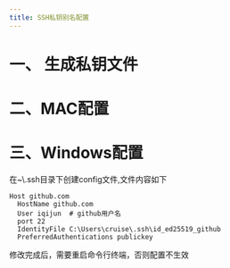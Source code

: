 ```yaml
---
title: SSH私钥别名配置
---
```

# 一、 生成私钥文件


# 二、MAC配置


# 三、Windows配置

 在~\\.ssh目录下创建config文件,文件内容如下
```
Host github.com
  HostName github.com
  User iqijun  # github用户名
  port 22
  IdentityFile C:\Users\cruise\.ssh\id_ed25519_github
  PreferredAuthentications publickey
```

修改完成后，需要重启命令行终端，否则配置不生效

